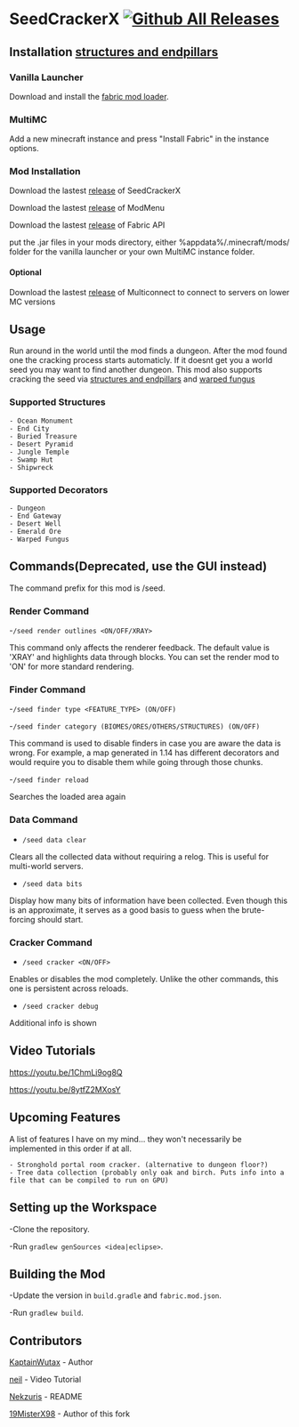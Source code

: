 # SeedCrackerX [![Github All Releases](https://img.shields.io/github/downloads/19MisterX98/SeedCrackerX/total.svg)]()

## Installation [structures and endpillars](https://github.com/buiawpkgew1/SeedcrackerX/blob/patch-1/READMEzh.md)

 ### Vanilla Launcher

  Download and install the [fabric mod loader](https://fabricmc.net/use/).

 ### MultiMC
 
  Add a new minecraft instance and press "Install Fabric" in the instance options.

 ### Mod Installation
 
  Download the lastest [release](https://github.com/19MisterX98/SeedCrackerX/releases) of SeedCrackerX
  
  Download the lastest [release](https://www.curseforge.com/minecraft/mc-mods/modmenu/files) of ModMenu
  
  Download the lastest [release](https://www.curseforge.com/minecraft/mc-mods/fabric-api/files) of Fabric API
  
  
  put the .jar files in your mods directory, either %appdata%/.minecraft/mods/ folder for the vanilla launcher or your own MultiMC instance folder.
  
 #### Optional
  
  Download the lastest [release](https://github.com/Earthcomputer/multiconnect/releases) of Multiconnect to connect to servers on lower MC versions
  
## Usage

  Run around in the world until the mod finds a dungeon. After the mod found one the cracking process starts automaticly. If it doesnt get you a world seed you may want to find another dungeon. This mod also supports cracking the seed via [structures and endpillars](https://youtu.be/aUuPSZVPH8E?t=462) and [warped fungus](https://www.youtube.com/watch?v=HKjwgofhKs4)
  
  ### Supported Structures
    - Ocean Monument
    - End City
    - Buried Treasure
    - Desert Pyramid
    - Jungle Temple
    - Swamp Hut
    - Shipwreck
  
  ### Supported Decorators
    - Dungeon
    - End Gateway
    - Desert Well
    - Emerald Ore
    - Warped Fungus

## Commands(Deprecated, use the GUI instead)

  The command prefix for this mod is /seed.
  
  ### Render Command  
  -`/seed render outlines <ON/OFF/XRAY>`
    
  This command only affects the renderer feedback. The default value is 'XRAY' and highlights data through blocks. You can set    the render mod to 'ON' for more standard rendering. 
  
  ### Finder Command
  -`/seed finder type <FEATURE_TYPE> (ON/OFF)`
  
  -`/seed finder category (BIOMES/ORES/OTHERS/STRUCTURES) (ON/OFF)`
  
  This command is used to disable finders in case you are aware the data is wrong. For example, a map generated in 1.14 has different decorators and would require you to disable them while going through those chunks.
  
  -`/seed finder reload`
  
  Searches the loaded area again

  ### Data Command
  - `/seed data clear`
  
  Clears all the collected data without requiring a relog. This is useful for multi-world servers.
  
  - `/seed data bits`
  
  Display how many bits of information have been collected. Even though this is an approximate, it serves as a good basis to guess when the brute-forcing should start.
  
  ### Cracker Command
  - `/seed cracker <ON/OFF>`
 
  Enables or disables the mod completely. Unlike the other commands, this one is persistent across reloads.
  
  - `/seed cracker debug`

  Additional info is shown
  
## Video Tutorials

https://youtu.be/1ChmLi9og8Q

https://youtu.be/8ytfZ2MXosY

## Upcoming Features

A list of features I have on my mind... they won't necessarily be implemented in this order if at all.

    - Stronghold portal room cracker. (alternative to dungeon floor?)
    - Tree data collection (probably only oak and birch. Puts info into a file that can be compiled to run on GPU)

## Setting up the Workspace

-Clone the repository.

-Run `gradlew genSources <idea|eclipse>`.

## Building the Mod

-Update the version in `build.gradle` and `fabric.mod.json`.

-Run `gradlew build`.
 
## Contributors

[KaptainWutax](https://github.com/KaptainWutax) - Author

[neil](https://www.youtube.com/watch?v=aUuPSZVPH8E) - Video Tutorial

[Nekzuris](https://github.com/Nekzuris) - README

[19MisterX98](https://www.youtube.com/channel/UCby9ZxEjJCqmccQGF3GSYlA) - Author of this fork
